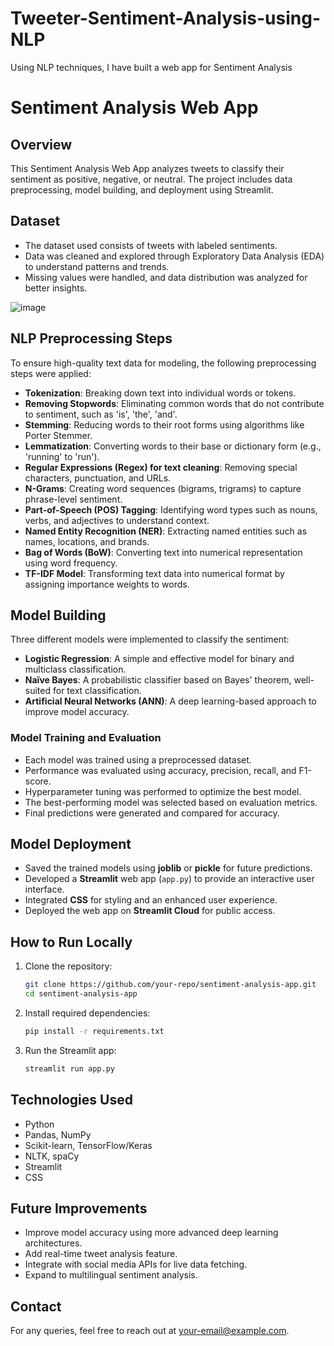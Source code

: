 # Tweeter-Sentiment-Analysis-using-NLP
Using NLP techniques, I have built a web app for Sentiment Analysis
# Sentiment Analysis Web App

## Overview
This Sentiment Analysis Web App analyzes tweets to classify their sentiment as positive, negative, or neutral. The project includes data preprocessing, model building, and deployment using Streamlit.

## Dataset
- The dataset used consists of tweets with labeled sentiments.
- Data was cleaned and explored through Exploratory Data Analysis (EDA) to understand patterns and trends.
- Missing values were handled, and data distribution was analyzed for better insights.


![image](https://github.com/user-attachments/assets/b64161ad-2804-45a1-880a-818e472be41e)


## NLP Preprocessing Steps
To ensure high-quality text data for modeling, the following preprocessing steps were applied:
- **Tokenization**: Breaking down text into individual words or tokens.
- **Removing Stopwords**: Eliminating common words that do not contribute to sentiment, such as 'is', 'the', 'and'.
- **Stemming**: Reducing words to their root forms using algorithms like Porter Stemmer.
- **Lemmatization**: Converting words to their base or dictionary form (e.g., 'running' to 'run').
- **Regular Expressions (Regex) for text cleaning**: Removing special characters, punctuation, and URLs.
- **N-Grams**: Creating word sequences (bigrams, trigrams) to capture phrase-level sentiment.
- **Part-of-Speech (POS) Tagging**: Identifying word types such as nouns, verbs, and adjectives to understand context.
- **Named Entity Recognition (NER)**: Extracting named entities such as names, locations, and brands.
- **Bag of Words (BoW)**: Converting text into numerical representation using word frequency.
- **TF-IDF Model**: Transforming text data into numerical format by assigning importance weights to words.

## Model Building
Three different models were implemented to classify the sentiment:
- **Logistic Regression**: A simple and effective model for binary and multiclass classification.
- **Naïve Bayes**: A probabilistic classifier based on Bayes' theorem, well-suited for text classification.
- **Artificial Neural Networks (ANN)**: A deep learning-based approach to improve model accuracy.

### Model Training and Evaluation
- Each model was trained using a preprocessed dataset.
- Performance was evaluated using accuracy, precision, recall, and F1-score.
- Hyperparameter tuning was performed to optimize the best model.
- The best-performing model was selected based on evaluation metrics.
- Final predictions were generated and compared for accuracy.

## Model Deployment
- Saved the trained models using **joblib** or **pickle** for future predictions.
- Developed a **Streamlit** web app (`app.py`) to provide an interactive user interface.
- Integrated **CSS** for styling and an enhanced user experience.
- Deployed the web app on **Streamlit Cloud** for public access.

## How to Run Locally
1. Clone the repository:
   ```bash
   git clone https://github.com/your-repo/sentiment-analysis-app.git
   cd sentiment-analysis-app
   ```
2. Install required dependencies:
   ```bash
   pip install -r requirements.txt
   ```
3. Run the Streamlit app:
   ```bash
   streamlit run app.py
   ```

## Technologies Used
- Python
- Pandas, NumPy
- Scikit-learn, TensorFlow/Keras
- NLTK, spaCy
- Streamlit
- CSS

## Future Improvements
- Improve model accuracy using more advanced deep learning architectures.
- Add real-time tweet analysis feature.
- Integrate with social media APIs for live data fetching.
- Expand to multilingual sentiment analysis.

## Contact
For any queries, feel free to reach out at [your-email@example.com](mailto:abhiramkrishnayanam@gmail.com).
